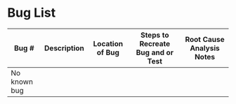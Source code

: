 # Bug List

| Bug # | Description | Location of Bug | Steps to Recreate Bug and or Test | Root Cause Analysis Notes |
| -------- | -------- | -------- | -------- | --------- |
| No known bug| | | |

